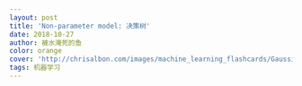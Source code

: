 ```yaml
---
layout: post
title: 'Non-parameter model: 决策树'
date: 2018-10-27
author: 被水淹死的鱼
color: orange
cover: 'http://chrisalbon.com/images/machine_learning_flashcards/Gaussian_Naive_Bayes_Classifier_print.png'
tags: 机器学习
---
```







